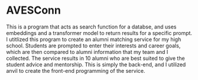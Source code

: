 # AVESConn
This is a program that acts as search function for a databse, and uses embeddings and a transformer model to return results for a specific prompt. I utitlized this program to create an alumni matching service for my high school. Students are prompted to enter their interests and career goals, which are then compared to alumni information that my team and I collected. The service results in 10 alumni who are best suited to give the student advice and mentorship. This is simply the back-end, and I utilized anvil to create the front-end programming of the service.

